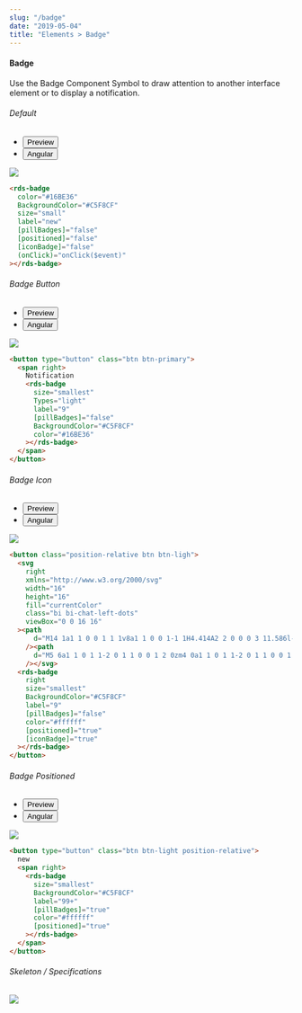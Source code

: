 ```yaml
---
slug: "/badge"
date: "2019-05-04"
title: "Elements > Badge"
---
```



<!-- CSS only -->
<link href="https://cdn.jsdelivr.net/npm/bootstrap@5.1.3/dist/css/bootstrap.min.css" rel="stylesheet" integrity="sha384-1BmE4kWBq78iYhFldvKuhfTAU6auU8tT94WrHftjDbrCEXSU1oBoqyl2QvZ6jIW3" crossorigin="anonymous">
<link rel="stylesheet" href="../../../../../../../raaghu/src/assets/css/style-elements.css">
<link rel="stylesheet" href="../../../../../../../raaghu/src/assets/css/main.css">

#### Badge

<p class="checkbox-def">Use the Badge Component Symbol to draw attention to another interface element or to display a notification.</p>

<!-- Basic Example -->
<section class="py-4">
    <h6>Default</h6>
    <div class="py-3">
      <div class="cust-tabs">
        <ul class="nav nav-tabs" id="myTab" role="tablist">
          <li class="nav-item" role="presentation">
            <button class="nav-link active" id="PreviewBasic-tab" data-bs-toggle="tab" data-bs-target="#PreviewBasic" type="button" role="tab" aria-controls="PreviewBasic" aria-selected="true">Preview </button>
          </li>
          <li class="nav-item" role="presentation">
            <button class="nav-link" id="AngularBasic-tab" data-bs-toggle="tab" data-bs-target="#AngularBasic" type="button" role="tab" aria-controls="AngularBasic" aria-selected="false"><i class="bi bi-code-slash" style="font-size:1.0rem"></i>Angular</button>
          </li>
        </ul>
      </div>
      <div class="tab-content card border" id="myTabContent">
        <div class="tab-pane fade show active" id="PreviewBasic" role="tabpanel" aria-labelledby="PreviewBasic-tab">
          <div class="contents  p-5">
            <div class="row">
              <div class="col-12">
        <img src="/images/badge-basic.png" class="img-fluid">
          </div>
            </div>
          </div>
        </div>
        <div class="tab-pane fade show" id="AngularBasic" role="tabpanel" aria-labelledby="AngularBasic-tab">
          <div class="contents bg-code ">
<div class="row text-white m-0 p-4">

```html
<rds-badge
  color="#16BE36"
  BackgroundColor="#C5F8CF"
  size="small"
  label="new"
  [pillBadges]="false"
  [positioned]="false"
  [iconBadge]="false"
  (onClick)="onClick($event)"
></rds-badge>
```

</div>
          </div>
        </div>
      </div>
    </div>
  </section>
<section class="py-4">
    <h6>Badge Button</h6>
    <div class="py-3">
      <div class="cust-tabs">
        <ul class="nav nav-tabs" id="myTab" role="tablist">
          <li class="nav-item" role="presentation">
            <button class="nav-link active" id="PreviewButton-tab" data-bs-toggle="tab" data-bs-target="#PreviewButton" type="button" role="tab" aria-controls="PreviewButton" aria-selected="true">Preview </button>
          </li>
          <li class="nav-item" role="presentation">
            <button class="nav-link" id="AngularButton-tab" data-bs-toggle="tab" data-bs-target="#AngularButton" type="button" role="tab" aria-controls="AngularButton" aria-selected="false"><i class="bi bi-code-slash" style="font-size:1.0rem"></i>Angular</button>
          </li>
        </ul>
      </div>
      <div class="tab-content card border" id="myTabContent">
        <div class="tab-pane fade show active" id="PreviewButton" role="tabpanel" aria-labelledby="PreviewButton-tab">
          <div class="contents p-5">
            <div class="row">
              <div class="col-12">
                <img src="/images/badge-as-button.png" class="img-fluid">                               
                  </div>
            </div>
          </div>
        </div>
        <div class="tab-pane fade show" id="AngularButton" role="tabpanel" aria-labelledby="AngularButton-tab">
          <div class="contents bg-code">
<div class="row m-0">

```html
<button type="button" class="btn btn-primary">
  <span right>
    Notification
    <rds-badge
      size="smallest"
      Types="light"
      label="9"
      [pillBadges]="false"
      BackgroundColor="#C5F8CF"
      color="#16BE36"
    ></rds-badge>
  </span>
</button>
```

</div>
          </div>
        </div>
      </div>
    </div>
  </section>

<section class="py-4">
    <h6>Badge Icon</h6>
    <div class="py-3">
      <div class="cust-tabs">
        <ul class="nav nav-tabs" id="myTab" role="tablist">
          <li class="nav-item" role="presentation">
            <button class="nav-link active" id="PreviewIcon-tab" data-bs-toggle="tab" data-bs-target="#PreviewIcon" type="button" role="tab" aria-controls="PreviewIcon" aria-selected="true">Preview </button>
          </li>
          <li class="nav-item" role="presentation">
            <button class="nav-link" id="AngularIcon-tab" data-bs-toggle="tab" data-bs-target="#AngularIcon" type="button" role="tab" aria-controls="AngularIcon" aria-selected="false"><i class="bi bi-code-slash" style="font-size:1.0rem"></i>Angular</button>
          </li>
        </ul>
      </div>
      <div class="tab-content card border" id="myTabContent">
        <div class="tab-pane fade show active" id="PreviewIcon" role="tabpanel" aria-labelledby="PreviewIcon-tab">
          <div class="contents p-5">
            <div class="row">
              <div class="col-12">
                      <img src="/images/badge-with-icon.png" class="img-fluid">                          
                </div>
            </div>
          </div>
        </div>
        <div class="tab-pane fade show" id="AngularIcon" role="tabpanel" aria-labelledby="AngularIcon-tab">
          <div class="contents bg-light">
<div class="row  text-white m-0 p-4">

```html
<button class="position-relative btn btn-ligh">
  <svg
    right
    xmlns="http://www.w3.org/2000/svg"
    width="16"
    height="16"
    fill="currentColor"
    class="bi bi-chat-left-dots"
    viewBox="0 0 16 16"
  ><path
      d="M14 1a1 1 0 0 1 1 1v8a1 1 0 0 1-1 1H4.414A2 2 0 0 0 3 11.586l-2 2V2a1 1 0 0 1 1-1h12zM2 0a2 2 0 0 0-2 2v12.793a.5.5 0 0 0 .854.353l2.853-2.853A1 1 0 0 1 4.414 12H14a2 2 0 0 0 2-2V2a2 2 0 0 0-2-2H2z"
    /><path
      d="M5 6a1 1 0 1 1-2 0 1 1 0 0 1 2 0zm4 0a1 1 0 1 1-2 0 1 1 0 0 1 2 0zm4 0a1 1 0 1 1-2 0 1 1 0 0 1 2 0z"
    /></svg>
  <rds-badge
    right
    size="smallest"
    BackgroundColor="#C5F8CF"
    label="9"
    [pillBadges]="false"
    color="#ffffff"
    [positioned]="true"
    [iconBadge]="true"
  ></rds-badge>
</button>
```

</div>
          </div>
        </div>
      </div>
    </div>
  </section>

<section class="py-4">
    <h6>Badge Positioned</h6>
    <div class="py-3">
      <div class="cust-tabs">
        <ul class="nav nav-tabs" id="myTab" role="tablist">
          <li class="nav-item" role="presentation">
            <button class="nav-link active" id="PreviewPositioned-tab" data-bs-toggle="tab" data-bs-target="#PreviewPositioned" type="button" role="tab" aria-controls="PreviewPositioned" aria-selected="true">Preview </button>
          </li>
          <li class="nav-item" role="presentation">
            <button class="nav-link" id="AngularPositioned-tab" data-bs-toggle="tab" data-bs-target="#AngularPositioned" type="button" role="tab" aria-controls="AngularPositioned" aria-selected="false"><i class="bi bi-code-slash" style="font-size:1.0rem"></i>Angular</button>
          </li>
        </ul>
      </div>
      <div class="tab-content card border" id="myTabContent">
        <div class="tab-pane fade show active" id="PreviewPositioned" role="tabpanel" aria-labelledby="PreviewPositioned-tab">
          <div class="contents  p-5">
            <div class="row">
              <div class="col-12">
                  <img src="/images/badge-with-position.png" class="img-fluid">
                                             </div>
            </div>
          </div>
        </div>
        <div class="tab-pane fade show" id="AngularPositioned" role="tabpanel" aria-labelledby="AngularPositioned-tab">
          <div class="contents bg-light">
<div class="row  text-white m-0 p-4">

```html
<button type="button" class="btn btn-light position-relative">
  new
  <span right>
    <rds-badge
      size="smallest"
      BackgroundColor="#C5F8CF"
      label="99+"
      [pillBadges]="true"
      color="#ffffff"
      [positioned]="true"
    ></rds-badge>
  </span>
</button>
```

</div>
          </div>
        </div>
      </div>
    </div>
  </section>



<div class="py-4">
<!-- Skeleton / Specifications -->

###### Skeleton / Specifications

<div class="py-3">
 <div class="card border p-5">
  <div class="row">
      <div class="col-md-12">
        <img src="/images/badge-skeleto.png" class="img-fluid">
     </div>
   </div>
   </div>
 </div>
</div>


<!-- JavaScript Bundle with Popper -->
<script src="https://cdn.jsdelivr.net/npm/bootstrap@5.1.3/dist/js/bootstrap.bundle.min.js" integrity="sha384-ka7Sk0Gln4gmtz2MlQnikT1wXgYsOg+OMhuP+IlRH9sENBO0LRn5q+8nbTov4+1p" crossorigin="anonymous"></script>
